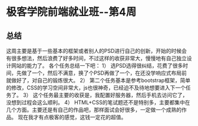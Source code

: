 # 极客学院前端就业班--第4周
## 总结
这周主要是基于一些基本的框架或者别人的PSD进行自己的创新，开始的时候会有很多想法，然后浪费了好多时间，不过这样的收获非常大，慢慢地有自己独立设计网站的能力了。
各个任务总结一下吧：
1）	选PSD选得很纠结，花费了很多时间，先做了一个，然后不满意，换了个PSD再做了一个，在还没学响应式布局前就做好了，对自己的锻炼很大。
2）	第二个任务基本是参考bootstrap框架，简单的修改，CSS的学习空间非常大，js也很神奇，已经迫不及待地想要进入下一个任务了。
3）	这个任务最主要的收获是，我配置好服务器，然后手机去访问它了，没想到过程会这么顺利。
4）	HTML+CSS的笔试题还不是特别多，主要都集中在几个方面。主要还是有自己的作品吧，那样面试会好很多，一定做一个成熟的作品。
现在我才有点极客的感觉，这钱一定花的超值。